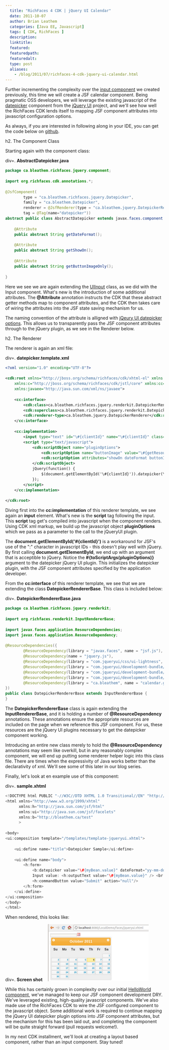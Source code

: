 ```yaml
---
  title: "RichFaces 4 CDK | jQuery UI Calendar"
  date: 2011-10-07
  author: Brian Leathem
  categories: [Java EE, Javascript]
  tags: [ CDK, RichFaces ]
  description:
  linktitle:
  featured:
  featuredpath:
  featuredalt:
  type: post
  aliases:
    - /blog/2011/07/richfaces-4-cdk-jquery-ui-calendar.html
---
```


Further incrementing the complexity over the <a href="http://blog.bleathem.ca/2011/09/richfaces-4-cdk-input-component.html">input component</a> we created previously, this time we will create a JSF calendar component. Being pragmatic OSS developers, we will leverage the existing javascript of the <a href="http://jqueryui.com/demos/datepicker/">datepicker</a> component from the <a href="http://jqueryui.com/">jQuery UI</a> project, and we'll see how well the RichFaces CDK lends itself to mapping JSF component attributes into javascript configuration options.

As always, if you are interested in following along in your IDE, you can get the code below on <a href="https://github.com/bleathem/CDK-examples">github</a>.

h2. The Component Class

Starting again with the component class:

div=. **AbstractDatepicker.java**

```java
package ca.bleathem.richfaces.jquery.component;

import org.richfaces.cdk.annotations.*;

@JsfComponent(
        type = "ca.bleathem.richfaces.jquery.Datepicker",
        family = "ca.bleathem.Datepicker",
        renderer = @JsfRenderer(type = "ca.bleathem.jquery.DatepickerRenderer"),
        tag = @Tag(name="datepicker"))
abstract public class AbstractDatepicker extends javax.faces.component.UIInput {

    @Attribute
    public abstract String getDateFormat();

    @Attribute
    public abstract String getShowOn();

    @Attribute
    public abstract String getButtonImageOnly();

}
```

Here we see we are again extending the <a href="http://javaserverfaces.java.net/nonav/docs/2.0/javadocs/javax/faces/component/UIInput.html">UIInput</a> class, as we did with the Input component.  What's new is the introduction of some additional attributes.  The __@Attribute__ annotation instructs the CDK that these abstract getter methods map to component attributes, and the CDK then takes care of wiring the attributes into the JSF state saving mechanism for us.

The naming convention of the attribute is alligned with <a href="http://jqueryui.com/demos/datepicker/#options">jQeury UI datepicker options</a>. This allows us to transparently pass the JSF component attributes through to the jQuery plugin, as we see in the Renderer below.

h2. The Renderer

The renderer is again an xml file:

div=. **datepicker.template.xml**

```xml
<?xml version="1.0" encoding="UTF-8"?>

<cdk:root xmlns="http://jboss.org/schema/richfaces/cdk/xhtml-el" xmlns:cdk="http://jboss.org/schema/richfaces/cdk/core"
    xmlns:c="http://jboss.org/schema/richfaces/cdk/jstl/core" xmlns:cc="http://jboss.org/schema/richfaces/cdk/jsf/composite"
    xmlns:javaee="http://java.sun.com/xml/ns/javaee">

    <cc:interface>
        <cdk:class>ca.bleathem.richfaces.jquery.renderkit.DatepickerRenderer</cdk:class>
        <cdk:superclass>ca.bleathem.richfaces.jquery.renderkit.DatepickerRendererBase</cdk:superclass>
        <cdk:renderer-type>ca.bleathem.jquery.DatepickerRenderer</cdk:renderer-type>
    </cc:interface>

    <cc:implementation>
        <input type="text" id="\#{clientId}" name="\#{clientId}" class="rf_jq_cal" value="\#{getInputValue(facesContext, component)}" />
        <script type="text/javascript">
            <cdk:scriptObject name="pluginOptions">
                <cdk:scriptOption name="buttonImage" value="\#{getResourcePath(facesContext, 'ca.bleathem', 'calendar.gif')}" />
                <cdk:scriptOption attributes="showOn dateFormat buttonImageOnly" />
            </cdk:scriptObject>
            jQuery(function() {
                $(document.getElementById('\#{clientId}')).datepicker(\#{toScriptArgs(pluginOptions)});
            });
	    </script>
    </cc:implementation>

</cdk:root>
```

Diving first into the __cc:implementation__ of this renderer template, we see again an __input__ element. What's new is the __script__ tag following the input. This __script__ tag get's compiled into javascript when the component renders. Using CDK xml markup, we build up the javascript object __pluginOptions__ which we pass as a parameter to the call to the jQueryUI plugin.

The __document.getElementById('\#{clientId}')__ is a workaround for JSF's use of the ":" character in javascript IDs - this doesn't play well with jQuery. By first calling __document.getElementById__, we end up with an argument that is acceptible to jQuery. Notice the __\#{toScriptArgs(pluginOptions)}__ argument to the datepicker jQuery UI plugin. This initializes the datepicker plugin, with the JSF component attributes specified by the application developer.

From the __cc:interface__ of this renderer template, we see that we are extending the class __DatepickerRendererBase__. This class is included below:

div=. **DatepickerRendererBase.java**

```java
package ca.bleathem.richfaces.jquery.renderkit;

import org.richfaces.renderkit.InputRendererBase;

import javax.faces.application.ResourceDependencies;
import javax.faces.application.ResourceDependency;

@ResourceDependencies({
        @ResourceDependency(library = "javax.faces", name = "jsf.js"),
        @ResourceDependency(name = "jquery.js"),
        @ResourceDependency(library = "com.jqueryui/css/ui-lightness", name = "jquery-ui-1.8.16.custom.css"),
        @ResourceDependency(library = "com.jqueryui/development-bundle/ui", name = "jquery.ui.core.js"),
        @ResourceDependency(library = "com.jqueryui/development-bundle/ui", name = "jquery.ui.widget.js"),
        @ResourceDependency(library = "com.jqueryui/development-bundle/ui", name = "jquery.ui.datepicker.js"),
        @ResourceDependency(library = "ca.bleathem", name = "calendar.gif")
})
public class DatepickerRendererBase extends InputRendererBase {
}
```

The __DatepickerRendererBase__ class is again extending the __InputRendererBase__, and it is holding a number of __@ResourceDependency__ annotations. These annotations ensure the appropriate resources are included on the page when we reference this JSF component. For us, these resources are the jQuery UI plugins necessary to get the datepicker component working.

Introducing an entire new class merely to hold the __@ResourceDependency__ annotations may seem like overkill, but in any reasonably complex component, we will end up putting some renderer helper logic into this class file. There are times when the expressivity of Java works better than the declarativity of xml. We'll see some of this later in our blog series.

Finally, let's look at en example use of this component:

div=. **__sample.xhtml__**

```java
<!DOCTYPE html PUBLIC "-//W3C//DTD XHTML 1.0 Transitional//EN" "http://www.w3.org/TR/xhtml1/DTD/xhtml1-transitional.dtd">
<html xmlns="http://www.w3.org/1999/xhtml"
      xmlns:h="http://java.sun.com/jsf/html"
      xmlns:ui="http://java.sun.com/jsf/facelets"
      xmlns:b="http://bleathem.ca/test"
      >

<body>
<ui:composition template="/templates/template-jqueryui.xhtml">

    <ui:define name="title">Datepicker Sample</ui:define>

    <ui:define name="body">
        <h:form>
            <b:datepicker value="\#{myBean.value}" dateFormat="yy-mm-dd" showOn="both" buttonImageOnly="true" /> <br />
            Input value: <h:outputText value="\#{myBean.value}" /> <br />
            <h:commandButton value="Submit" action="null"/>
        </h:form>
    </ui:define>
</ui:composition>
</body>
</html>
```

When rendered, this looks like:

div=. **__Screen shot__**
<a href="/images/blog/2011-10-07-richfaces-4-cdk-jquery-ui-calendar/datepicker.png" imageanchor="1" style="margin-left: 1em; margin-right: 1em;"><img border="0" height="181" src="/images/blog/2011-10-07-richfaces-4-cdk-jquery-ui-calendar/datepicker.png" width="320" /></a>

While this has certainly grown in complexity over our initial <a href="http://blog.bleathem.ca/2011/09/richfaces-4-cdk-hello-world.html">HelloWorld component</a>, we've managed to keep our JSF component development DRY. We've leveraged existing, high-quality javascript components. We've also made use of the RichFaces CDK to wire the JSF configured component to the javascript object. Some additional work is required to continue mapping the jQuery UI datepicker plugin options into JSF component attributes, but the mechanism for this has been laid out, and completing the component will be quite straight forward (pull requests welcome!).

In my next CDK installment, we'll look at creating a layout based component, rather than an input component. Stay tuned!
